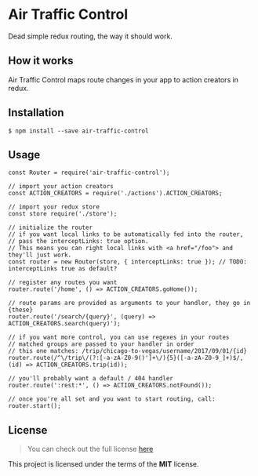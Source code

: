 # Air Traffic Control

Dead simple redux routing, the way it should work.

## How it works

Air Traffic Control maps route changes in your app to action creators in redux.

## Installation

```
$ npm install --save air-traffic-control
```

## Usage

```
const Router = require('air-traffic-control');

// import your action creators
const ACTION_CREATORS = require('./actions').ACTION_CREATORS;

// import your redux store
const store require('./store');

// initialize the router
// if you want local links to be automatically fed into the router,
// pass the interceptLinks: true option.
// This means you can right local links with <a href="/foo"> and they'll just work.
const router = new Router(store, { interceptLinks: true }); // TODO: interceptLinks true as default?

// register any routes you want
router.route('/home', () => ACTION_CREATORS.goHome());

// route params are provided as arguments to your handler, they go in {these}
router.route('/search/{query}', (query) => ACTION_CREATORS.search(query)');

// if you want more control, you can use regexes in your routes
// matched groups are passed to your handler in order
// this one matches: /trip/chicago-to-vegas/username/2017/09/01/{id}
router.route(/^\/trip\/(?:[-a-zA-Z0-9()']+\/){5}([-a-zA-Z0-9_]+)$/, (id) => ACTION_CREATORS.trip(id));

// you'll probably want a default / 404 handler
router.route(':rest:*', () => ACTION_CREATORS.notFound());

// once you're all set and you want to start routing, call:
router.start();
```

## License
>You can check out the full license [here](https://github.com/airplane-mode/air-traffic-control/blob/master/LICENSE)

This project is licensed under the terms of the **MIT** license.
